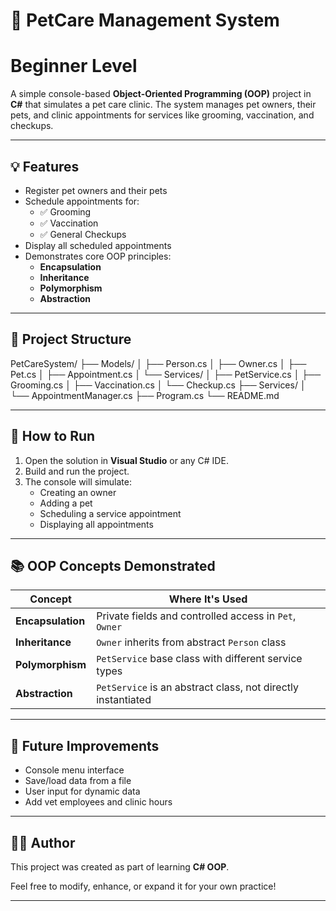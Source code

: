 # 🐾 PetCare Management System
# Beginner Level

A simple console-based **Object-Oriented Programming (OOP)** project in **C#** that simulates a pet care clinic. The system manages pet owners, their pets, and clinic appointments for services like grooming, vaccination, and checkups.

---

## 💡 Features

- Register pet owners and their pets
- Schedule appointments for:
  - ✅ Grooming
  - ✅ Vaccination
  - ✅ General Checkups
- Display all scheduled appointments
- Demonstrates core OOP principles:
  - **Encapsulation**
  - **Inheritance**
  - **Polymorphism**
  - **Abstraction**

---

## 🧱 Project Structure
PetCareSystem/
├── Models/
│ ├── Person.cs
│ ├── Owner.cs
│ ├── Pet.cs
│ ├── Appointment.cs
│ └── Services/
│ ├── PetService.cs
│ ├── Grooming.cs
│ ├── Vaccination.cs
│ └── Checkup.cs
├── Services/
│ └── AppointmentManager.cs
├── Program.cs
└── README.md


---

## 🚀 How to Run

1. Open the solution in **Visual Studio** or any C# IDE.
2. Build and run the project.
3. The console will simulate:
   - Creating an owner
   - Adding a pet
   - Scheduling a service appointment
   - Displaying all appointments

---

## 📚 OOP Concepts Demonstrated

| Concept        | Where It's Used                            |
|----------------|---------------------------------------------|
| **Encapsulation** | Private fields and controlled access in `Pet`, `Owner` |
| **Inheritance**    | `Owner` inherits from abstract `Person` class       |
| **Polymorphism**   | `PetService` base class with different service types |
| **Abstraction**    | `PetService` is an abstract class, not directly instantiated |

---

## 🔧 Future Improvements

- Console menu interface
- Save/load data from a file
- User input for dynamic data
- Add vet employees and clinic hours

---

## 👨‍💻 Author

This project was created as part of learning **C# OOP**.

Feel free to modify, enhance, or expand it for your own practice!

---


